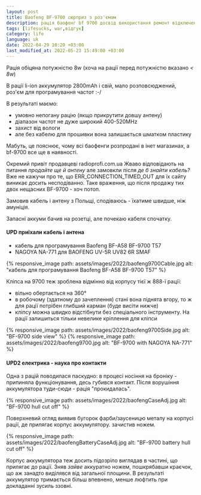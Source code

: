 ```yaml
---
layout: post
title: Baofeng BF-9700 сюрприз з роз'ємом
description: рація баофенг bf 9700 досвід використання ремонт відключення втрати зв'язку
tags: [lifesucks, war,відгук]
category: life
language: uk
date: 2022-04-29 10:20 +03:00
last_modified_at: 2022-05-23 15:49:00 +03:00
---
```


Рація обіцяна потужністю 8w 
(хоча на рації перед потужністю вказано _< 8w_)

В рації li-ion аккумулятор 2800mAh і свій, мало розповсюджений, роз'єм для програмування частот :-/

В результаті маємо: 

* умовно непогану рацію (якщо прикрутити довшу антену) 
* діапазон частот не дуже широкий 400-520MHz
* захист від вологи
* але без кабелю для прошивки вона залишається шматком пластику

Мабуть, це пояснює, чому всі баофенги розпродані в інет магазинах, а bf-9700 все ще в наявності.

Окремий привіт продавцеві radioprofi.com.ua
Жваво відповідають на питання _продайте ще й антену_ але замовкли після _де б знайти кабель?_
Вже не кажучи про те, що ERR_CONNECTION_TIMED_OUT для їх сайту виникає досить несподіванно.
Таке враження, що після продажу тих двох нещасних BF-9700 - хоч потоп. 

Замовив кабель і антену з Польщі, сподіваюсь - їхатиме швидше, ніж амуніція.

Запасні аккуми бачив на розетці, але почекаю кабеля спочатку.

#### UPD приїхали кабель і антена 

* кабель для програмування Baofeng BF-A58 BF-9700 T57
* NAGOYA NA-771 для BAOFENG UV-5R UV82 6R SMAF

{% responsive_image path: assets/images/2022/baofeng9700Cable.jpg alt: "кабель для програмування Baofeng BF-A58 BF-9700 T57" %}

Кліпса на 9700 теж зроблена відмінно від корпусу тієї ж 888-ї рації:
* вільно обертається на 360°
* в робочому (здатному до зачеплення) стані вона піднята вгору, то ж для рації потрібен глибший карман (буде висіти нижче)
* кліпсу можна швидко відстібнути без спеціального інструменту.
  На рації залишиться тільки невелике кріплення для кліпси

{% responsive_image path: assets/images/2022/baofeng9700Side.jpg alt: "BF-9700 side view" %}
{% responsive_image path: assets/images/2022/baofeng9700.jpg alt: "BF-9700 with NAGOYA NA-771" %}
 
#### UPD2 електрика - наука про контакти
Одна з рацій поводилася паскудно:
в процесі носіння на броніку - припиняла функціонування, десь губився контакт.
Після ворушіння аккумулятора туди-сюди - рація "прокидалась".

{% responsive_image path: assets/images/2022/baofengCaseAdj.jpg alt: "BF-9700 hull cut off" %}

Поверхневий огляд виявив бугорок фарби/заусеницю металу на корпусі рації, де прилягає корпус аккумулятору.
зачистив ножем.

{% responsive_image path: assets/images/2022/baofengBatteryCaseAdj.jpg alt: "BF-9700 battery hull cut off" %}

Корпус аккумулятора теж досить підозріло виглядав в частині, що прилягає до рації.
Зняв _зайве_ аккуратно ножем, пошкрябавши краєчок, що аж занадто виділявся від загальної площини.
В результаті аккумулятор тримається більш впевнено, менше люфтить при докладанні зусиль ззовні.

